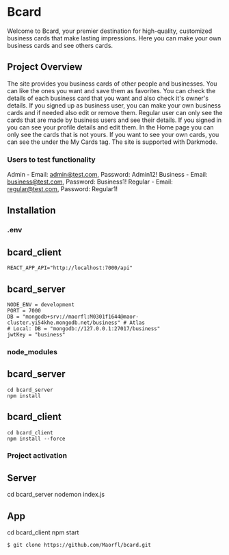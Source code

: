 # Bcard

Welcome to Bcard, your premier destination for high-quality, customized business cards that make lasting impressions.
Here you can make your own business cards and see others cards.

## Project Overview

The site provides you business cards of other people and businesses. You can like the ones you want and save them as favorites.
You can check the details of each business card that you want and also check it's owner's details.
If you signed up as business user, you can make your own business cards and if needed also edit or remove them.
Regular user can only see the cards that are made by business users and see their details.
If you signed in you can see your profile details and edit them.
In the Home page you can only see the cards that is not yours. If you want to see your own cards, you can see the under the My Cards tag.
The site is supported with Darkmode.

### Users to test functionality
Admin - Email: admin@test.com, Password: Admin12!
Business - Email: business@test.com, Password: Business1!
Regular - Email: regular@test.com, Password: Regular1!

## Installation

### .env
## bcard_client
    REACT_APP_API="http://localhost:7000/api"

## bcard_server
    NODE_ENV = development
    PORT = 7000
    DB = "mongodb+srv://maorfl:M0301f1644@maor-cluster.yi54khe.mongodb.net/business" # Atlas
    # Local: DB = "mongodb://127.0.0.1:27017/business" 
    jwtKey = "business"

### node_modules
## bcard_server  
    cd bcard_server
    npm install

## bcard_client  
    cd bcard_client
    npm install --force    

### Project activation
## Server
cd bcard_server
nodemon index.js

## App
cd bcard_client
npm start

```bash
$ git clone https://github.com/Maorfl/bcard.git
